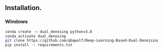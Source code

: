 ## Installation.
### Windows
 ```bash
conda create -n dual_denosing python=3.8
conda activate dual_denosing
git clone https://github.com/qbqwolf/Deep-Learning-Based-Dual-Denoising-Algorithm-for-Shielding-Free-Magnetic-Resonance-Imaging.git
pip install -r requirements.txt
  ```  
